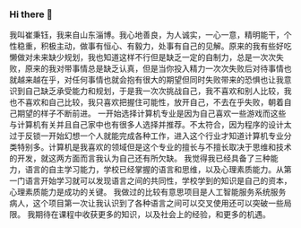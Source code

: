 ### Hi there 👋
我叫崔秉钰，我来自山东淄博。我心地善良，为人诚实，一心一意，精明能干，个性稳重，积极主动，做事有恒心、有毅力，处事有自己的见解。原来的我有些好吃懒做对未来缺少规划，我也知道这样不行但是缺乏一定的自制力，总是一次次失败，原来的我对带事情总是缺乏认真，但是当你投入精力一次次失败后对待事情也就越来越在乎，对任何事情也就会抱有很大的期望但同时失败带来的恐惧也让我意识到自己缺乏承受能力和规划，于是我一次次挑战自己，我不喜欢和别人比较，我也不喜欢和自己比较，我只喜欢把握住可能性，放开自己，不去在乎失败，朝着自己期望的样子不断前进。
一开始选择计算机专业是因为自己喜欢一些游戏而这些与计算机有关并且自己家中也有很多人选择并推荐。不太符合，因为程序的设计太过于反锁一开始幻想一个人就能完成各种工作，进入这个行业才知道计算机专业分类特别多。计算机是我喜欢的领域但是这个专业的擅长与不擅长取决于思维和技术的开发，就这两方面而言我认为自己还有所欠缺。
我觉得我已经具备了三种能力，语言的自主学习能力，学校已经掌握的语言和思维，以及心理素质能力。从第一门语言开始学习就可以发现语言之间的共同性，学校学到的知识是自己的资本，心理素质能力是成功的关键。
我做过的比较有意思项目是人工智能服务系统服务病人，这个项目第一次让我认识到了各种语言之间可以交叉使用还可以突破一些局限。
我期待在课程中收获更多的知识，以及社会上的经验，和更多的机遇。

<!--
**ohmyGod-cell/ohmyGod-cell** is a ✨ _special_ ✨ repository because its `README.md` (this file) appears on your GitHub profile.

Here are some ideas to get you started:

- 🔭 I’m currently working on ...
- 🌱 I’m currently learning ...
- 👯 I’m looking to collaborate on ...
- 🤔 I’m looking for help with ...
- 💬 Ask me about ...
- 📫 How to reach me: ...
- 😄 Pronouns: ...
- ⚡ Fun fact: ...
-->
